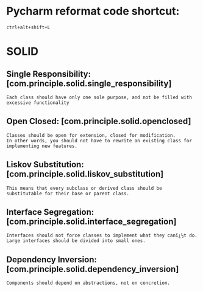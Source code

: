 # Pycharm reformat code shortcut:

    ctrl+alt+shift+L
    
# SOLID

## Single Responsibility: [com.principle.solid.single_responsibility]
	Each class should have only one sole purpose, and not be filled with excessive functionality

## Open Closed: [com.principle.solid.openclosed]
	Classes should be open for extension, closed for modification. 
	In other words, you should not have to rewrite an existing class for implementing new features.

## Liskov Substitution: [com.principle.solid.liskov_substitution]
	This means that every subclass or derived class should be substitutable for their base or parent class.

## Interface Segregation: [com.principle.solid.interface_segregation]
	Interfaces should not force classes to implement what they canï¿½t do. 
	Large interfaces should be divided into small ones.

## Dependency Inversion: [com.principle.solid.dependency_inversion]
	Components should depend on abstractions, not on concretion.